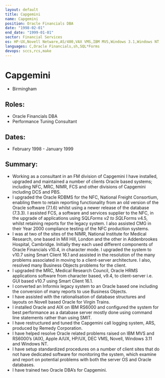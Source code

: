```yaml
---
layout: default
title: Capgemini
name: Capgemini
position: Oracle Financials DBA
date: "1998-02-01"
end_date: "1999-01-01"
sector: Financial Services
os: HP-UX,Novell Netware,AS/400,VAX VMS,IBM MVS,Windows 3.1,Windows NT,Apple A/UX,IBM AIX
languages: C,Oracle Financials,sh,SQL*Forms
devops: sccs,rcs,make
---
```

# Capgemini
- Birmingham

## Roles:		
- Oracle Financials DBA
- Performance Tuning Consultant

## Dates: 		
- February 1998 - January 1999

## Summary:
-	Working as a consultant in an FM division of Capgemini I have installed, upgraded and maintained a number of clients Oracle based systems; including NFC, MRC, NIMR, FCS and other divisions of Capgemini including DCS and PBS.
-	I upgraded the Oracle RDBMS for the NFC, National Freight Consortium, enabling them to retain reporting functionality from an old version of the Oracle software (7.1.6) whilst using a newer release of the database (7.3.3). I assisted FCS, a software and services supplier to the NFC, in the upgrade of applications using SQL*Forms v2 to SQL*Forms v4.5, whilst retaining reports for the legacy system. I also assisted CMG in their Year 2000 compliance testing of the NFC production systems.
-	I was at two of the sites of the NIMR, National Institute for Medical Research, one based in Mill Hill, London and the other in Addenbrookes Hospital, Cambridge. Initially they each used different components of Oracle Financials v10.4, in character mode. I upgraded the system to v10.7 using Smart Client 16.1 and assisted in the resolution of the many problems associated in moving to a client-server architecture. I also, resolved many Business Objects problems for the client.
-	I upgraded the MRC, Medical Research Council, Oracle HRMS applications software from character based, v9.4, to client-server i.e. GUI based v10.7 using Smart Client 16.1. 
-	I converted an Informix legacy system to an Oracle based one including the conversion of many reports to use Business Objects.
-	I have assisted with the rationalisation of database structures and layouts on Novell based Oracle for Virgin Trains.
-	I installed Oracle and AIX on IBM RS6000 and configured the system for best performance as a database server mostly done using command line statements rather than using SMIT. 
-	I have restructured and tuned the Capgemini call logging system, ARS, produced by Remedy Corporation. 
-	I have helped resolve Oracle related problems raised on IBM MVS and RS6000’s (AIX), Apple A/UX, HP/UX, DEC VMS, Novell, Windows 3.11 and Windows NT. 
-	I have setup standardized procedures on a number of client sites that do not have dedicated software for monitoring the system, which examine and report on potential problems with both the server OS and Oracle databases. 
-	I have trained two Oracle DBA’s for Capgemini.
